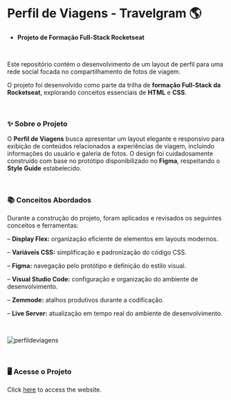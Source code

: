 # Perfil de Viagens - Travelgram 🌎

- **Projeto de Formação Full-Stack Rocketseat**

<br>

Este repositório contém o desenvolvimento de um layout de perfil para uma rede social focada no compartilhamento de fotos de viagem.

O projeto foi desenvolvido como parte da trilha de **formação Full-Stack da Rocketseat**, explorando conceitos essenciais de **HTML** e **CSS**.

<br>

### ✨ Sobre o Projeto 
O **Perfil de Viagens** busca apresentar um layout elegante e responsivo para exibição de conteúdos relacionados a experiências de viagem, incluindo informações do usuário e galeria de fotos. O design foi cuidadosamente construído com base no protótipo disponibilizado no **Figma**, respeitando o **Style Guide** estabelecido.

<br>

### 📚 Conceitos Abordados 
Durante a construção do projeto, foram aplicados e revisados os seguintes conceitos e ferramentas:

– **Display Flex:** organização eficiente de elementos em layouts modernos.

– **Variáveis CSS:** simplificação e padronização do código CSS.

– **Figma:** navegação pelo protótipo e definição do estilo visual.

– **Visual Studio Code:** configuração e organização do ambiente de desenvolvimento.

– **Zemmode:** atalhos produtivos durante a codificação.

– **Live Server:** atualização em tempo real do ambiente de desenvolvimento.

<br>

![perfildeviagens](https://github.com/user-attachments/assets/29b50650-0626-41d6-935e-c7535c5e8388)

<br>

### 🖥️ Acesse o Projeto
Click <a href="https://arianemoura.github.io/projeto-travelgram/">here</a> to access the website.
